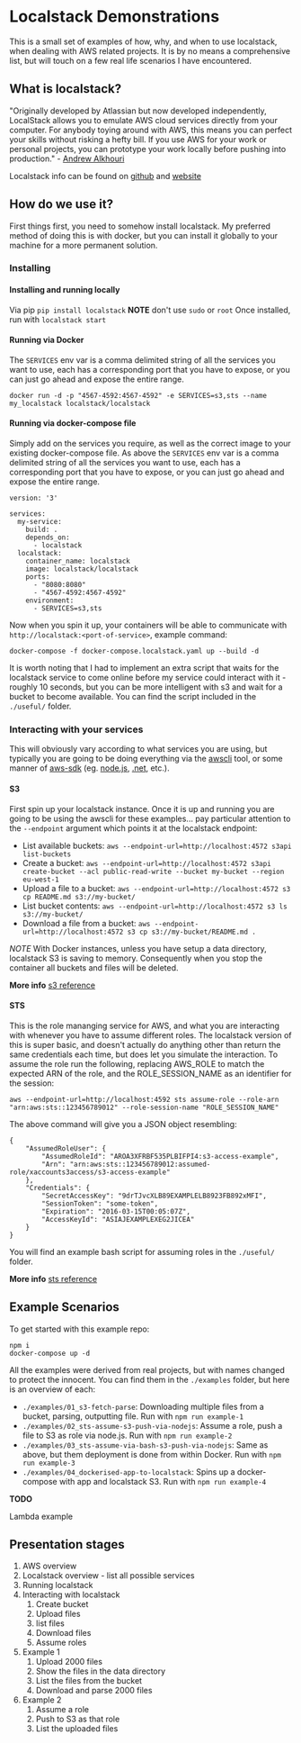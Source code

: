 # Localstack Demonstrations

This is a small set of examples of how, why, and when to use localstack, when dealing with AWS related projects. It is by no means a comprehensive list, but will touch on a few real life scenarios I have encountered.

## What is localstack?

"Originally developed by Atlassian but now developed independently, LocalStack allows you to emulate AWS cloud services directly from your computer. For anybody toying around with AWS, this means you can perfect your skills without risking a hefty bill. If you use AWS for your work or personal projects, you can prototype your work locally before pushing into production." - [Andrew Alkhouri](https://medium.com/@andyalky/developing-aws-apps-locally-with-localstack-7f3d64663ce4)

Localstack info can be found on [github](https://github.com/localstack/localstack) and [website](https://localstack.cloud/) 

## How do we use it?

First things first, you need to somehow install localstack. My preferred method of doing this is with docker, but you can install it globally to your machine for a more permanent solution.

### Installing

#### Installing and running locally

Via pip `pip install localstack` **NOTE** don't use `sudo` or `root`
Once installed, run with `localstack start`

#### Running via Docker

The `SERVICES` env var is a comma delimited string of all the services you want to use, each has a corresponding port that you have to expose, or you can just go ahead and expose the entire range.

`docker run -d -p "4567-4592:4567-4592" -e SERVICES=s3,sts --name my_localstack localstack/localstack`

#### Running via docker-compose file

Simply add on the services you require, as well as the correct image to your existing docker-compose file. As above the `SERVICES` env var is a comma delimited string of all the services you want to use, each has a corresponding port that you have to expose, or you can just go ahead and expose the entire range.

```
version: '3'

services:
  my-service:
    build: .
    depends_on:
      - localstack
  localstack:
    container_name: localstack
    image: localstack/localstack
    ports:
      - "8080:8080"
      - "4567-4592:4567-4592"
    environment:
      - SERVICES=s3,sts
```

Now when you spin it up, your containers will be able to communicate with `http://localstack:<port-of-service>`, example command:

`docker-compose -f docker-compose.localstack.yaml up --build -d`

It is worth noting that I had to implement an extra script that waits for the localstack service to come online before my service could interact with it - roughly 10 seconds, but you can be more intelligent with s3 and wait for a bucket to become available. You can find the script included in the `./useful/` folder.

### Interacting with your services

This will obviously vary according to what services you are using, but typically you are going to be doing everything via the [awscli](https://docs.aws.amazon.com/cli/latest/userguide/cli-chap-install.html) tool, or some manner of [aws-sdk](https://aws.amazon.com/tools/) (eg. [node.js](https://aws.amazon.com/sdk-for-node-js/), [.net](https://aws.amazon.com/sdk-for-net/), etc.).

#### S3

First spin up your localstack instance. Once it is up and running you are going to be using the awscli for these examples... pay particular attention to the `--endpoint` argument which points it at the localstack endpoint:

* List available buckets: `aws --endpoint-url=http://localhost:4572 s3api list-buckets`
* Create a bucket: `aws --endpoint-url=http://localhost:4572 s3api create-bucket --acl public-read-write --bucket my-bucket --region eu-west-1`
* Upload a file to a bucket: `aws --endpoint-url=http://localhost:4572 s3 cp README.md s3://my-bucket/`
* List bucket contents: `aws --endpoint-url=http://localhost:4572 s3 ls s3://my-bucket/`
* Download a file from a bucket: `aws --endpoint-url=http://localhost:4572 s3 cp s3://my-bucket/README.md .`

*NOTE* With Docker instances, unless you have setup a data directory, localstack S3 is saving to memory. Consequently when you stop the container all buckets and files will be deleted.

**More info** [s3 reference](https://docs.aws.amazon.com/cli/latest/reference/s3/)

#### STS

This is the role mananging service for AWS, and what you are interacting with whenever you have to assume different roles. The localstack version of this is super basic, and doesn't actually do anything other than return the same credentials each time, but does let you simulate the interaction. To assume the role run the following, replacing AWS_ROLE to match the expected ARN of the role, and the ROLE_SESSION_NAME as an identifier for the session:

```
aws --endpoint-url=http://localhost:4592 sts assume-role --role-arn "arn:aws:sts::123456789012" --role-session-name "ROLE_SESSION_NAME"
```

The above command will give you a JSON object resembling:

```
{
    "AssumedRoleUser": {
        "AssumedRoleId": "AROA3XFRBF535PLBIFPI4:s3-access-example",
        "Arn": "arn:aws:sts::123456789012:assumed-role/xaccounts3access/s3-access-example"
    },
    "Credentials": {
        "SecretAccessKey": "9drTJvcXLB89EXAMPLELB8923FB892xMFI",
        "SessionToken": "some-token",
        "Expiration": "2016-03-15T00:05:07Z",
        "AccessKeyId": "ASIAJEXAMPLEXEG2JICEA"
    }
}
```

You will find an example bash script for assuming roles in the `./useful/` folder.

**More info** [sts reference](https://docs.aws.amazon.com/cli/latest/reference/sts/)

## Example Scenarios

To get started with this example repo:

```
npm i
docker-compose up -d
```

All the examples were derived from real projects, but with names changed to protect the innocent. You can find them in the `./examples` folder, but here is an overview of each:

* `./examples/01_s3-fetch-parse`: Downloading multiple files from a bucket, parsing, outputting file. Run with `npm run example-1`
* `./examples/02_sts-assume-s3-push-via-nodejs`: Assume a role, push a file to S3 as role via node.js. Run with `npm run example-2`
* `./examples/03_sts-assume-via-bash-s3-push-via-nodejs`: Same as above, but them deployment is done from within Docker. Run with `npm run example-3`
* `./examples/04_dockerised-app-to-localstack`: Spins up a docker-compose with app and localstack S3. Run with `npm run example-4`
  
**TODO**

Lambda example

## Presentation stages

1. AWS overview
2. Localstack overview - list all possible services
3. Running localstack
4. Interacting with localstack
   1. Create bucket
   2. Upload files
   3. list files
   4. Download files
   5. Assume roles
5. Example 1
   1. Upload 2000 files
   2. Show the files in the data directory
   3. List the files from the bucket
   4. Download and parse 2000 files
6. Example 2
   1. Assume a role
   2. Push to S3 as that role
   3. List the uploaded files

